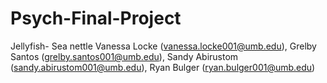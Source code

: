 # Psych-Final-Project
Jellyfish- Sea nettle 
Vanessa Locke (vanessa.locke001@umb.edu), Grelby Santos (grelby.santos001@umb.edu), Sandy Abirustom (sandy.abirustom001@umb.edu), Ryan Bulger (ryan.bulger001@umb.edu)
